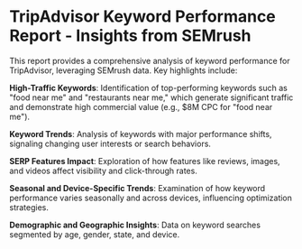 # TripAdvisor Keyword Performance Report - Insights from SEMrush

This report provides a comprehensive analysis of keyword performance for TripAdvisor, leveraging SEMrush data. Key highlights include:

**High-Traffic Keywords**: Identification of top-performing keywords such as "food near me" and "restaurants near me," which generate significant traffic and demonstrate high commercial value (e.g., $8M CPC for "food near me").

**Keyword Trends**: Analysis of keywords with major performance shifts, signaling changing user interests or search behaviors.

**SERP Features Impact**: Exploration of how features like reviews, images, and videos affect visibility and click-through rates.

**Seasonal and Device-Specific Trends**: Examination of how keyword performance varies seasonally and across devices, influencing optimization strategies.

**Demographic and Geographic Insights**: Data on keyword searches segmented by age, gender, state, and device.

